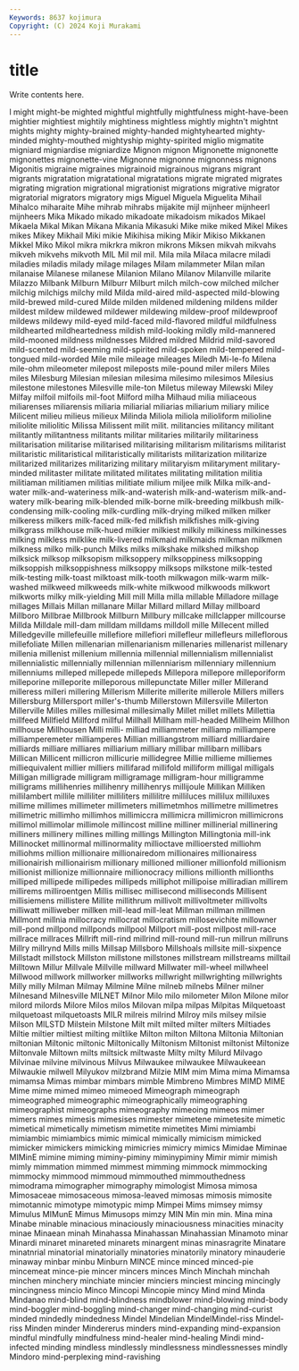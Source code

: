 ```yaml
---
Keywords: 8637 kojimura
Copyright: (C) 2024 Koji Murakami
---
```


# title

Write contents here.



l might might-be mighted mightful mightfully mightfulness might-have-been mightier mightiest
mightily mightiness mightless mightly mightn't mightnt mights mighty mighty-brained mighty-handed
mightyhearted mighty-minded mighty-mouthed mightyship mighty-spirited miglio migmatite migniard migniardise migniardize
Mignon mignon Mignonette mignonette mignonettes mignonette-vine Mignonne mignonne mignonness mignons
Migonitis migraine migraines migrainoid migrainous migrans migrant migrants migratation migratational
migratations migrate migrated migrates migrating migration migrational migrationist migrations migrative
migrator migratorial migrators migratory migs Miguel Miguela Miguelita Mihail Mihalco
miharaite Mihe mihrab mihrabs mijakite mijl mijnheer mijnheerl mijnheers Mika
Mikado mikado mikadoate mikadoism mikados Mikael Mikaela Mikal Mikan Mikana
Mikania Mikasuki Mike mike miked Mikel Mikes mikes Mikey Mikhail
Miki mikie Mikihisa miking Mikir Mikiso Mikkanen Mikkel Miko Mikol
mikra mikrkra mikron mikrons Miksen mikvah mikvahs mikveh mikvehs mikvoth
MIL Mil mil mil. Mila mila Milaca milacre miladi miladies
miladis milady milage milages Milam milammeter Milan milan milanaise Milanese
milanese Milanion Milano Milanov Milanville milarite Milazzo Milbank Milburn Milburr
Milburt milch milch-cow milched milcher milchig milchigs milchy mild Milda
mild-aired mild-aspected mild-blowing mild-brewed mild-cured Milde milden mildened mildening mildens
milder mildest mildew mildewed mildewer mildewing mildew-proof mildewproof mildews mildewy
mild-eyed mild-faced mild-flavored mildful mildfulness mildhearted mildheartedness mildish mild-looking mildly
mild-mannered mild-mooned mildness mildnesses Mildred mildred Mildrid mild-savored mild-scented mild-seeming
mild-spirited mild-spoken mild-tempered mild-tongued mild-worded Mile mile mileage mileages Miledh
Mi-le-fo Milena mile-ohm mileometer milepost mileposts mile-pound miler milers Miles
miles Milesburg Milesian milesian milesima milesimo milesimos Milesius milestone milestones
Milesville mile-ton Miletus mileway Milewski Miley Milfay milfoil milfoils mil-foot
Milford milha Milhaud milia miliaceous miliarenses miliarensis miliaria miliarial miliarias
miliarium miliary milice Milicent milieu milieus milieux Milinda Miliola miliola
milioliform milioline miliolite miliolitic Milissa Milissent milit milit. militancies militancy
militant militantly militantness militants militar militaries militarily militariness militarisation militarise
militarised militarising militarism militarisms militarist militaristic militaristical militaristically militarists militarization
militarize militarized militarizes militarizing military militaryism militaryment military-minded militaster militate
militated militates militating militation militia militiaman militiamen militias militiate milium
miljee milk Milka milk-and-water milk-and-wateriness milk-and-waterish milk-and-waterism milk-and-watery milk-bearing milk-blended
milk-borne milk-breeding milkbush milk-condensing milk-cooling milk-curdling milk-drying milked milken milker
milkeress milkers milk-faced milk-fed milkfish milkfishes milk-giving milkgrass milkhouse milk-hued
milkier milkiest milkily milkiness milkinesses milking milkless milklike milk-livered milkmaid
milkmaids milkman milkmen milkness milko milk-punch Milks milks milkshake milkshed
milkshop milksick milksop milksopism milksoppery milksoppiness milksopping milksoppish milksoppishness milksoppy
milksops milkstone milk-tested milk-testing milk-toast milktoast milk-tooth milkwagon milk-warm milk-washed
milkweed milkweeds milk-white milkwood milkwoods milkwort milkworts milky milk-yielding Mill
mill Milla milla millable Milladore millage millages Millais Millan millanare
Millar Millard millard Millay millboard Millboro Millbrae Millbrook Millburn Millbury
millcake millclapper millcourse Millda Milldale mill-dam milldam milldams milldoll mille
Millecent milled Milledgeville millefeuille millefiore millefiori millefleur millefleurs milleflorous millefoliate
Millen millenarian millenarianism millenaries millenarist millenary millenia millenist millenium millennia
millennial millennialism millennialist millennialistic millennially millennian millenniarism millenniary millennium millenniums
milleped millepede millepeds Millepora millepore milleporiform milleporine milleporite milleporous millepunctate
Miller miller Millerand milleress milleri millering Millerism Millerite millerite millerole
Millers millers Millersburg Millersport miller's-thumb Millerstown Millersville Millerton Millerville Milles
milles millesimal millesimally Millet millet millets Millettia millfeed Millfield Millford
millful Millhall Millham mill-headed Millheim Millhon millhouse Millhousen Milli milli-
milliad milliammeter milliamp milliampere milliamperemeter milliamperes Millian milliangstrom milliard milliardaire
milliards milliare milliares milliarium milliary millibar millibarn millibars Millican Millicent
millicron millicurie millidegree Millie millieme milliemes milliequivalent millier milliers millifarad
millifold milliform milligal milligals Milligan milligrade milligram milligramage milligram-hour milligramme
milligrams millihenries millihenry millihenrys millijoule Millikan Milliken millilambert millile milliliter
milliliters millilitre milliluces millilux milliluxes millime millimes millimeter millimeters millimetmhos
millimetre millimetres millimetric millimho millimhos millimiccra millimicra millimicron millimicrons millimol
millimolar millimole millincost milline milliner millinerial millinering milliners millinery millines
milling millings Millington Millingtonia mill-ink Millinocket millinormal millinormality millioctave millioersted
milliohm milliohms million millionaire millionairedom millionaires millionairess millionairish millionairism millionary
millioned millioner millionfold millionism millionist millionize millionnaire millionocracy millions millionth
millionths milliped millipede millipedes millipeds milliphot millipoise milliradian millirem millirems
milliroentgen Millis millisec millisecond milliseconds Millisent millisiemens millistere Millite millithrum
millivolt millivoltmeter millivolts milliwatt milliweber millken mill-lead mill-leat Millman millman
millmen Millmont millnia millocracy millocrat millocratism millosevichite millowner mill-pond millpond
millponds millpool Millport mill-post millpost mill-race millrace millraces Millrift mill-rind
millrind mill-round mill-run millrun millruns Millry millrynd Mills mills Millsap
Millsboro Millshoals millsite mill-sixpence Millstadt millstock Millston millstone millstones millstream
millstreams milltail Milltown Millur Millvale Millville millward Millwater mill-wheel millwheel
Millwood millwork millworker millworks millwright millwrighting millwrights Milly milly Milman
Milmay Milmine Milne milneb milnebs Milner milner Milnesand Milnesville MILNET
Milnor Milo milo milometer Milon Milone milor milord milords Milore
Milos milos Milovan milpa milpas Milpitas Milquetoast milquetoast milquetoasts MILR
milreis milrind Milroy mils milsey milsie Milson MILSTD Milstein Milstone
Milt milt milted milter milters Miltiades Miltie miltier miltiest milting
miltlike Milton milton Miltona Miltonia Miltonian miltonian Miltonic miltonic Miltonically
Miltonism Miltonist miltonist Miltonize Miltonvale Miltown milts miltsick miltwaste Milty
milty Milurd Milvago Milvinae milvine milvinous Milvus Milwaukee milwaukee Milwaukeean
Milwaukie milwell Milyukov milzbrand Milzie MIM mim Mima mima Mimamsa
mimamsa Mimas mimbar mimbars mimble Mimbreno Mimbres MIMD MIME Mime
mime mimed mimeo mimeoed Mimeograph mimeograph mimeographed mimeographic mimeographically mimeographing
mimeographist mimeographs mimeography mimeoing mimeos mimer mimers mimes mimesis mimesises
mimester mimetene mimetesite mimetic mimetical mimetically mimetism mimetite mimetites Mimi
mimiambi mimiambic mimiambics mimic mimical mimically mimicism mimicked mimicker mimickers
mimicking mimicries mimicry mimics Mimidae Miminae MIMinE mimine miming miminy-piminy
miminypiminy Mimir mimir mimish mimly mimmation mimmed mimmest mimming mimmock
mimmocking mimmocky mimmood mimmoud mimmouthed mimmouthedness mimodrama mimographer mimography mimologist
Mimosa mimosa Mimosaceae mimosaceous mimosa-leaved mimosas mimosis mimosite mimotannic mimotype
mimotypic mimp Mimpei Mims mimsey mimsy Mimulus MIMunE Mimus Mimusops
mimzy MIN Min min min. Mina mina Minabe minable minacious
minaciously minaciousness minacities minacity minae Minaean minah Minahassa Minahassan Minahassian
Minamoto minar Minardi minaret minareted minarets minargent minas minasragrite Minatare
minatnrial minatorial minatorially minatories minatorily minatory minauderie minaway minbar minbu
Minburn MINCE mince minced minced-pie mincemeat mince-pie mincer mincers minces
Minch Minchah minchah minchen minchery minchiate mincier minciers minciest mincing
mincingly mincingness mincio Minco Mincopi Mincopie mincy Mind mind Minda
Mindanao mind-blind mind-blindness mindblower mind-blowing mind-body mind-boggler mind-boggling mind-changer mind-changing
mind-curist minded mindedly mindedness Mindel Mindelian MindelMindel-riss Mindel-riss Minden minder
Mindererus minders mind-expanding mind-expansion mindful mindfully mindfulness mind-healer mind-healing Mindi
mind-infected minding mindless mindlessly mindlessness mindlessnesses mindly Mindoro mind-perplexing mind-ravishing
